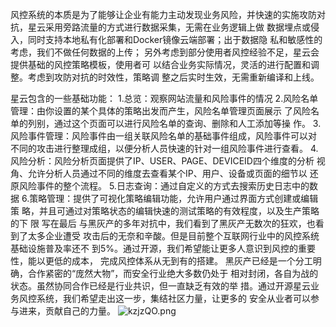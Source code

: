 
  风控系统的本质是为了能够让企业有能力主动发现业务风险，并快速的实施攻防对
抗，星云采用旁路流量的方式进行数据采集，无需在业务逻辑上做
数据埋点或侵入，同时支持本地私有化部署和Docker镜像云端部署；出于数据隐
私和敏感性的考虑，我们不做任何数据的上传；
  另外考虑到部分使用者风控经验不足，星云会提供基础的风控策略模板，使用者可
以结合业务实际情况，灵活的进行配置和调整。考虑到攻防对抗的时效性，策略调
整之后实时生效，无需重新编译和上线。

星云包含的一些基础功能：
1.总览：观察网站流量和风险事件的情况
2.风险名单管理：由你设置的某个具体的策略出发而产生，风险名单管理页面展示
了风险名单的列别，通过这个页面可以进行风险名单的查询、删除和人工添加等操
作。
3.风险事件管理：风险事件由一组关联风险名单的基础事件组成，风险事件可以对
不同的攻击进行整理成组，以便分析人员快速的针对一组风险事件进行查看。
4.风险分析：风险分析页面提供了IP、USER、PAGE、DEVICEID四个维度的分析
视角、允许分析人员通过不同的维度去查看某个IP、用户、设备或页面的细节以
还原风险事件的整个流程。
5.日志查询：通过自定义的方式去搜索历史日志中的数据
6.策略管理：提供了可视化策略编辑功能，允许用户通过界面方式创建或编辑策
略，并且可通过对策略状态的编辑快速的测试策略的有效程度，以及生产策略的下
限
写在最后
与黑灰产的多年对抗中，我们看到了黑灰产无数次的狂欢，也看到了太多企业遭受
攻击后的无奈和辛酸。但是目前整个互联网行业中的风控系统基础设施普及率还不
到5%。通过开源，我们希望能让更多人意识到风控的重要性，能以更低的成本，
完成风控体系从无到有的搭建。
黑灰产已经是一个分工明确，合作紧密的“庞然大物”，而安全行业绝大多数仍处于
相对封闭，各自为战的状态。虽然协同合作已经是行业共识，但一直缺乏有效的举
措。通过开源星云业务风控系统，我们希望走出这一步，集结社区力量，让更多的
安全从业者可以参与进来，贡献自己的力量。
![kzjzQO.png](https://s2.ax1x.com/2019/03/08/kzjzQO.png)
